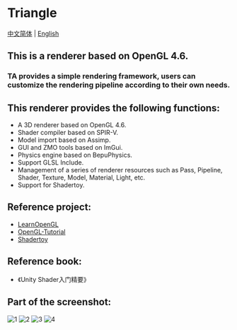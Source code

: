 # Triangle

[中文简体](https://github.com/qian-o/Triangle/blob/master/README.md) | [English](https://github.com/qian-o/Triangle/blob/master/README-en.md)

## This is a renderer based on OpenGL 4.6.
### TA provides a simple rendering framework, users can customize the rendering pipeline according to their own needs.
## This renderer provides the following functions:
- A 3D renderer based on OpenGL 4.6.
- Shader compiler based on SPIR-V.
- Model import based on Assimp.
- GUI and ZMO tools based on ImGui.
- Physics engine based on BepuPhysics.
- Support GLSL Include.
- Management of a series of renderer resources such as Pass, Pipeline, Shader, Texture, Model, Material, Light, etc.
- Support for Shadertoy.

## Reference project:
- [LearnOpenGL](https://learnopengl.com/)
- [OpenGL-Tutorial](https://www.opengl-tutorial.org/)
- [Shadertoy](https://www.shadertoy.com/)

## Reference book:
- 《Unity Shader入门精要》

## Part of the screenshot:
![1](https://github.com/qian-o/Triangle/assets/84434846/991a7f40-573e-4e2c-928c-2f29890079ef)
![2](https://github.com/qian-o/Triangle/assets/84434846/0fd61802-eb8c-4d82-979d-871fc84dd72a)
![3](https://github.com/qian-o/Triangle/assets/84434846/1a441a98-9ef9-4a99-a15c-14e9a156a789)
![4](https://github.com/qian-o/Triangle/assets/84434846/82dc513e-d447-4c89-8a9c-168645f30cdd)
